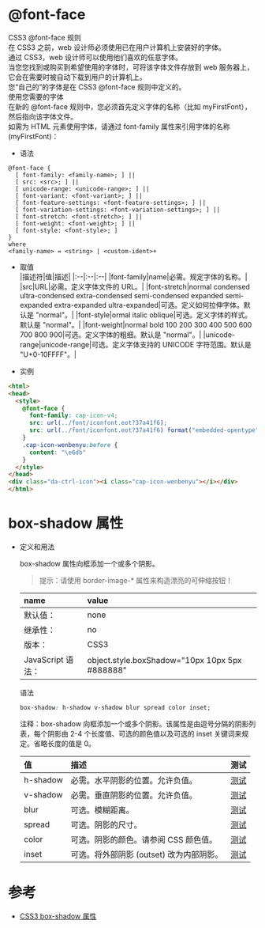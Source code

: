 # @font-face

  CSS3 @font-face 规则  
  在 CSS3 之前，web 设计师必须使用已在用户计算机上安装好的字体。  
  通过 CSS3，web 设计师可以使用他们喜欢的任意字体。  
  当您您找到或购买到希望使用的字体时，可将该字体文件存放到 web 服务器上，它会在需要时被自动下载到用户的计算机上。  
  您“自己的”的字体是在 CSS3 @font-face 规则中定义的。  
  使用您需要的字体  
  在新的 @font-face 规则中，您必须首先定义字体的名称（比如 myFirstFont），然后指向该字体文件。  
  如需为 HTML 元素使用字体，请通过 font-family 属性来引用字体的名称 (myFirstFont)：  

  * 语法
  ```
  @font-face {
    [ font-family: <family-name>; ] ||
    [ src: <src>; ] ||
    [ unicode-range: <unicode-range>; ] ||
    [ font-variant: <font-variant>; ] ||
    [ font-feature-settings: <font-feature-settings>; ] ||
    [ font-variation-settings: <font-variation-settings>; ] ||
    [ font-stretch: <font-stretch>; ] ||
    [ font-weight: <font-weight>; ] ||
    [ font-style: <font-style>; ]
  }
  where 
  <family-name> = <string> | <custom-ident>+
  ```
  * 取值  
  |描述符|值|描述|
  |:--|:--|:--|
  |font-family|name|必需。规定字体的名称。|
  |src|URL|必需。定义字体文件的 URL。|
  |font-stretch|normal condensed ultra-condensed extra-condensed semi-condensed expanded semi-expanded extra-expanded ultra-expanded|可选。定义如何拉伸字体。默认是 "normal"。|
  |font-style|ormal italic oblique|可选。定义字体的样式。默认是 "normal"。|
  |font-weight|normal bold 100 200 300 400 500 600 700 800 900|可选。定义字体的粗细。默认是 "normal"。|
  |unicode-range|unicode-range|可选。定义字体支持的 UNICODE 字符范围。默认是 "U+0-10FFFF"。|
  
  * 实例
  ```html
  <html>
  <head>
    <style>
      @font-face {
        font-family: cap-icon-v4;
        src: url(../font/iconfont.eot?37a41f6);
        src: url(../font/iconfont.eot?37a41f6) format("embedded-opentype"),url(../font/iconfont.woff2?6bd5167) format("woff2"),url(../font/iconfont.woff?77045ad) format("woff"),url(../font/iconfont.ttf?e3f525c) format("truetype"),url(../font/iconfont.svg?f732130) format("svg")
      }
      .cap-icon-wenbenyu:before {
        content: "\e6db"
      }
    </style>
  </head>
  <div class="da-ctrl-icon"><i class="cap-icon-wenbenyu"></i></div>
  </html>
  ```


# box-shadow 属性

* 定义和用法

  box-shadow 属性向框添加一个或多个阴影。

  >提示：请使用 border-image-* 属性来构造漂亮的可伸缩按钮！

  name|value
  :--|:--
  默认值：|none
  继承性：|no
  版本：|CSS3
  JavaScript 语法：|object.style.boxShadow="10px 10px 5px #888888"

  语法
  ```css
  box-shadow: h-shadow v-shadow blur spread color inset;
  ```
  注释：box-shadow 向框添加一个或多个阴影。该属性是由逗号分隔的阴影列表，每个阴影由 2-4 个长度值、可选的颜色值以及可选的 inset 关键词来规定。省略长度的值是 0。

  值|描述|测试
  :--|:--|:--
  h-shadow|必需。水平阴影的位置。允许负值。|[测试](http://www.w3school.com.cn/tiy/c.asp?f=css_box-shadow)
  v-shadow|必需。垂直阴影的位置。允许负值。|[测试](http://www.w3school.com.cn/tiy/c.asp?f=css_box-shadow)
  blur|可选。模糊距离。|[测试](http://www.w3school.com.cn/tiy/c.asp?f=css_box-shadow)
  spread|可选。阴影的尺寸。|[测试](http://www.w3school.com.cn/tiy/c.asp?f=css_box-shadow)
  color|可选。阴影的颜色。请参阅 CSS 颜色值。|[测试](http://www.w3school.com.cn/tiy/c.asp?f=css_box-shadow)
  inset|可选。将外部阴影 (outset) 改为内部阴影。|[测试](http://www.w3school.com.cn/tiy/c.asp?f=css_box-shadow)

# 参考
  * [CSS3 box-shadow 属性](http://www.w3school.com.cn/cssref/pr_box-shadow.asp)
